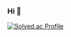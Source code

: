### Hi 👋 
[![Solved.ac Profile](http://mazassumnida.wtf/api/v2/generate_badge?boj=kimbeomsoo1027)](https://solved.ac/kimbeomsoo1027/)

